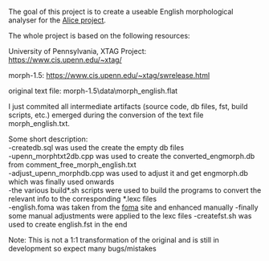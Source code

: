 The goal of this project is to create a useable English morphological analyser for the [Alice project](https://github.com/r0ller/alice/wiki).  

The whole project is based on the following resources:  

University of Pennsylvania, XTAG Project: https://www.cis.upenn.edu/~xtag/    

morph-1.5: https://www.cis.upenn.edu/~xtag/swrelease.html  

original text file: morph-1.5\data\morph_english.flat  

I just commited all intermediate artifacts (source code, db files, fst, build scripts, etc.) emerged during the conversion of the text file morph_english.txt.  

Some short description:  
-createdb.sql was used the create the empty db files  
-upenn_morphtxt2db.cpp was used to create the converted_engmorph.db from comment_free_morph_english.txt  
-adjust_upenn_morphdb.cpp was used to adjust it and get engmorph.db which was finally used onwards  
-the various build*.sh scripts were used to build the programs to convert the relevant info to the corresponding *.lexc files  
-english.foma was taken from the [foma](https://fomafst.github.io/morphtut.html) site and enhanced manually
-finally some manual adjustments were applied to the lexc files
-createfst.sh was used to create english.fst in the end

Note: This is not a 1:1 transformation of the original and is still in development so expect many bugs/mistakes  
